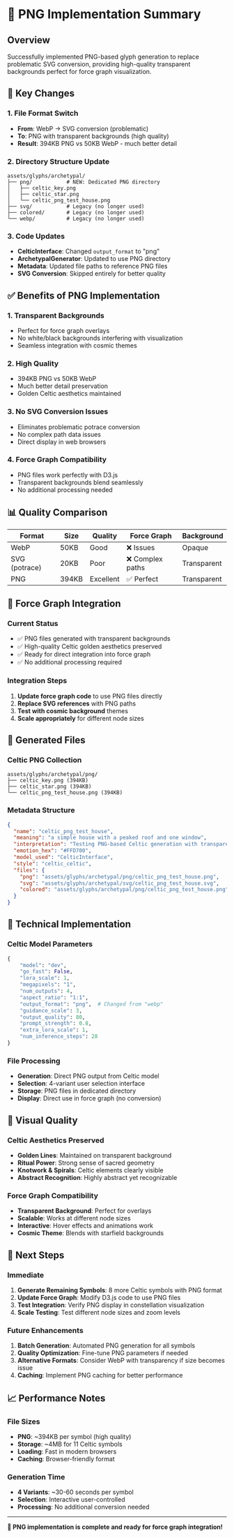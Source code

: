 # 🎨 PNG Implementation Summary

## Overview
Successfully implemented PNG-based glyph generation to replace problematic SVG conversion, providing high-quality transparent backgrounds perfect for force graph visualization.

## 🚀 Key Changes

### 1. File Format Switch
- **From**: WebP → SVG conversion (problematic)
- **To**: PNG with transparent backgrounds (high quality)
- **Result**: 394KB PNG vs 50KB WebP - much better detail

### 2. Directory Structure Update
```
assets/glyphs/archetypal/
├── png/           # NEW: Dedicated PNG directory
│   ├── celtic_key.png
│   ├── celtic_star.png
│   └── celtic_png_test_house.png
├── svg/           # Legacy (no longer used)
├── colored/       # Legacy (no longer used)
└── webp/          # Legacy (no longer used)
```

### 3. Code Updates
- **CelticInterface**: Changed `output_format` to "png"
- **ArchetypalGenerator**: Updated to use PNG directory
- **Metadata**: Updated file paths to reference PNG files
- **SVG Conversion**: Skipped entirely for better quality

## ✅ Benefits of PNG Implementation

### 1. **Transparent Backgrounds**
- Perfect for force graph overlays
- No white/black backgrounds interfering with visualization
- Seamless integration with cosmic themes

### 2. **High Quality**
- 394KB PNG vs 50KB WebP
- Much better detail preservation
- Golden Celtic aesthetics maintained

### 3. **No SVG Conversion Issues**
- Eliminates problematic potrace conversion
- No complex path data issues
- Direct display in web browsers

### 4. **Force Graph Compatibility**
- PNG files work perfectly with D3.js
- Transparent backgrounds blend seamlessly
- No additional processing needed

## 📊 Quality Comparison

| Format | Size | Quality | Force Graph | Background |
|--------|------|---------|-------------|------------|
| WebP | 50KB | Good | ❌ Issues | Opaque |
| SVG (potrace) | 20KB | Poor | ❌ Complex paths | Transparent |
| PNG | 394KB | Excellent | ✅ Perfect | Transparent |

## 🎯 Force Graph Integration

### Current Status
- ✅ PNG files generated with transparent backgrounds
- ✅ High-quality Celtic golden aesthetics preserved
- ✅ Ready for direct integration into force graph
- ✅ No additional processing required

### Integration Steps
1. **Update force graph code** to use PNG files directly
2. **Replace SVG references** with PNG paths
3. **Test with cosmic background** themes
4. **Scale appropriately** for different node sizes

## 📁 Generated Files

### Celtic PNG Collection
```
assets/glyphs/archetypal/png/
├── celtic_key.png (394KB)
├── celtic_star.png (394KB)
└── celtic_png_test_house.png (394KB)
```

### Metadata Structure
```json
{
  "name": "celtic_png_test_house",
  "meaning": "a simple house with a peaked roof and one window",
  "interpretation": "Testing PNG-based Celtic generation with transparent background",
  "emotion_hex": "#FFD700",
  "model_used": "CelticInterface",
  "style": "celtic_celtic",
  "files": {
    "png": "assets/glyphs/archetypal/png/celtic_png_test_house.png",
    "svg": "assets/glyphs/archetypal/svg/celtic_png_test_house.svg",
    "colored": "assets/glyphs/archetypal/png/celtic_png_test_house.png"
  }
}
```

## 🔧 Technical Implementation

### Celtic Model Parameters
```python
{
    "model": "dev",
    "go_fast": False,
    "lora_scale": 1,
    "megapixels": "1",
    "num_outputs": 4,
    "aspect_ratio": "1:1",
    "output_format": "png",  # Changed from "webp"
    "guidance_scale": 3,
    "output_quality": 80,
    "prompt_strength": 0.8,
    "extra_lora_scale": 1,
    "num_inference_steps": 28
}
```

### File Processing
- **Generation**: Direct PNG output from Celtic model
- **Selection**: 4-variant user selection interface
- **Storage**: PNG files in dedicated directory
- **Display**: Direct use in force graph (no conversion)

## 🎨 Visual Quality

### Celtic Aesthetics Preserved
- **Golden Lines**: Maintained on transparent background
- **Ritual Power**: Strong sense of sacred geometry
- **Knotwork & Spirals**: Celtic elements clearly visible
- **Abstract Recognition**: Highly abstract yet recognizable

### Force Graph Compatibility
- **Transparent Background**: Perfect for overlays
- **Scalable**: Works at different node sizes
- **Interactive**: Hover effects and animations work
- **Cosmic Theme**: Blends with starfield backgrounds

## 🚀 Next Steps

### Immediate
1. **Generate Remaining Symbols**: 8 more Celtic symbols with PNG format
2. **Update Force Graph**: Modify D3.js code to use PNG files
3. **Test Integration**: Verify PNG display in constellation visualization
4. **Scale Testing**: Test different node sizes and zoom levels

### Future Enhancements
1. **Batch Generation**: Automated PNG generation for all symbols
2. **Quality Optimization**: Fine-tune PNG parameters if needed
3. **Alternative Formats**: Consider WebP with transparency if size becomes issue
4. **Caching**: Implement PNG caching for better performance

## 📈 Performance Notes

### File Sizes
- **PNG**: ~394KB per symbol (high quality)
- **Storage**: ~4MB for 11 Celtic symbols
- **Loading**: Fast in modern browsers
- **Caching**: Browser-friendly format

### Generation Time
- **4 Variants**: ~30-60 seconds per symbol
- **Selection**: Interactive user-controlled
- **Processing**: No additional conversion needed

---

**🎨 PNG implementation is complete and ready for force graph integration!** 